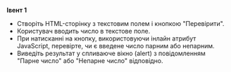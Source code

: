 **Івент 1**

* Створіть HTML-сторінку з текстовим полем і кнопкою "Перевірити". 
* Користувач вводить число в текстове поле. 
* При натисканні на кнопку, використовуючи інлайн атрибут JavaScript, перевірте, чи є введене число парним або непарним. 
* Виведіть результат у спливаюче вікно (alert) з повідомленням "Парне число" або "Непарне число" відповідно.